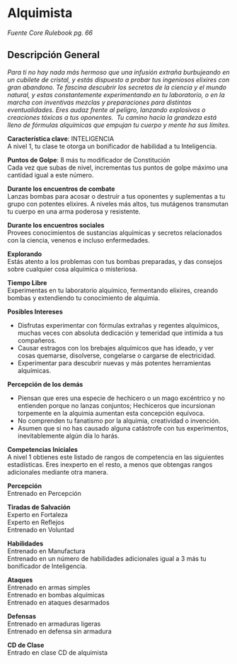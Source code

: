# Alquimista
*Fuente Core Rulebook pg. 66*
## Descripción General
*Para ti no hay nada más hermoso que una infusión extraña burbujeando en un cubilete de cristal, y estás dispuesto a probar tus ingeniosos elixires con gran abandono. Te fascina descubrir los secretos de la ciencia y el mundo natural, y estas constantemente experimentando en tu laboratorio, o en la marcha con inventivas mezclas y preparaciones para distintas eventualidades. Eres audaz frente al peligro, lanzando explosivos o creaciones tóxicas a tus oponentes. 
Tu camino hacia la grandeza está lleno de fórmulas alquímicas que empujan tu cuerpo y mente ha sus límites.*

**Característica clave**: INTELIGENCIA  
A nivel 1, tu clase te otorga un bonificador de habilidad a tu Inteligencia.

**Puntos de Golpe**: 8 más tu modificador de Constitución  
Cada vez que subas de nivel, incrementas tus puntos de golpe máximo una cantidad igual a este número. 

**Durante los encuentros de combate**  
Lanzas bombas para acosar o destruir a tus oponentes y suplementas a tu grupo con potentes elixires. A niveles más altos, tus mutágenos transmutan tu cuerpo en una arma poderosa y resistente. 

**Durante los encuentros sociales**  
Provees conocimientos de sustancias alquímicas y secretos relacionados con la ciencia, venenos e incluso enfermedades. 

**Explorando**  
Estás atento a los problemas con tus bombas preparadas, y das consejos sobre cualquier cosa alquímica o misteriosa.

**Tiempo Libre**  
Experimentas en tu laboratorio alquímico, fermentando elixires, creando bombas y extendiendo tu conocimiento de alquimia.

**Posibles Intereses**  
* Disfrutas experimentar con fórmulas extrañas y regentes alquímicos, muchas veces con absoluta dedicación y temeridad que intimida a tus compañeros.
* Causar estragos con los brebajes alquímicos que has ideado, y ver cosas quemarse, disolverse, congelarse o cargarse de electricidad.  
* Experimentar para descubrir nuevas y más potentes herramientas alquímicas.

**Percepción de los demás**  
* Piensan que eres una especie de hechicero o un mago excéntrico y no entienden porque no lanzas conjuntos; Hechiceros que incursionan torpemente en la alquimia aumentan esta concepción equívoca. 
* No comprenden tu fanatismo por la alquimia, creatividad o invención. 
* Asumen que si no has causado alguna catástrofe con tus experimentos, inevitablemente algún día lo harás. 

**Competencias Iniciales**  
A nivel 1 obtienes este listado de rangos de competencia en las siguientes estadísticas. Eres inexperto en el resto, a menos que obtengas rangos adicionales mediante otra manera.  

**Percepción**  
Entrenado en Percepción 

**Tiradas de Salvación**  
Experto en Fortaleza  
Experto en Reflejos  
Entrenado en Voluntad  

**Habilidades**  
Entrenado en Manufactura  
Entrenado en un número de habilidades adicionales igual a 3 más tu bonificador de Inteligencia.  

**Ataques**  
Entrenado en armas simples  
Entrenado en bombas alquímicas  
Entrenado en ataques desarmados  

**Defensas**  
Entrenado en armaduras ligeras  
Entrenado en defensa sin armadura  

**CD de Clase**  
Entrado en clase CD de alquimista  
